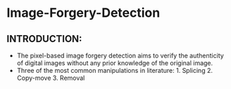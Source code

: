 # Image-Forgery-Detection

## INTRODUCTION: 
* The pixel-based image forgery detection aims to verify the authenticity of digital images without any prior knowledge of the original image. 
* Three of the most common manipulations in literature:
        1. Splicing
        2. Copy-move
        3. Removal

